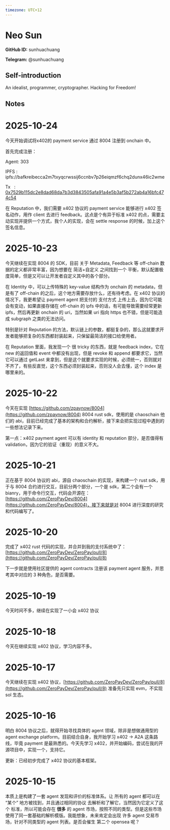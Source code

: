 ```yaml
---
timezone: UTC+12
---
```


# Neo Sun

**GitHub ID:** sunhuachuang

**Telegram:** @sunhuachuang

## Self-introduction

An idealist, programmer, cryptographer. Hacking for Freedom!

## Notes
<!-- Content_START -->
# 2025-10-24
<!-- DAILY_CHECKIN_2025-10-24_START -->
今天开始调试将x402的 payment service 通过 8004 注册到 onchain 中。

首先完成注册：

Agent: 303

IPFS : ipfs://bafkreibecca2m7txyqcrwssij6ccnbv7p26eiqmzf6chq2dunx46ic2wme

Tx   : [0x7529b115dc2e8dad68da7b3d3843505afa91a4e5b3af5b272ab4a16bfc474c54](https://sepolia.etherscan.io/tx/0x7529b115dc2e8dad68da7b3d3843505afa91a4e5b3af5b272ab4a16bfc474c54)

在 Reputation 中，我们需要 x402 协议的 payment service 能够进行 x402 签名动作，用作 client 去进行 feedback。这点是个有异于标准 x402 的点，需要主动实现并提供一个方式，我个人的实现，会在 settle response 的时候，加上这个 签名信息。
<!-- DAILY_CHECKIN_2025-10-24_END -->

# 2025-10-23
<!-- DAILY_CHECKIN_2025-10-23_START -->


今天继续在实现 8004 的 SDK，目前 关于 Metadata, Feedback 等 off-chain 数据的定义都非常丰富，因为想要在 简洁+自定义 之间找到一个 平衡，默认配置极度简单，但是又可以让开发者自定义其中的各个部分。

在 Identity 中，可以上传特殊的 key-value 结构作为 onchain 的 metadata，但是有了 off-chain 的之后，这个地方需要存放什么，还有待考虑。在 x402 协议的情况下，我更希望让 payment agent 把支付的 支付方式 上传上去，因为它可能会有变动，如果直接存储在 off-chain 的 ipfs 中的话，有可能导致需要经常更新 ipfs，然后再更新 onchain 的 uri，当然如果 uri 指向 https 也不错，但是可能造成 subgraph 之类的无法访问。

特别是针对 Reputation 的方法，默认链上的参数，都挺复杂的，那么这就要求开发者能够把复杂的东西都封装起来，只保留最简洁的接口给使用者。

在 Reputation 里面，我发现一个 很 tricky 的东西，就是 feedback index，它在 new 的返回值和 event 中都没有出现，但是 revoke 和 append 都要求它，当然它可以通过 getLast 来拿到，但是这个就要求实现的时候，必须统一，否则就对不齐了，有些反直觉，这个东西必须封装起来，否则没人会去懂，这个 index 是哪里来的。
<!-- DAILY_CHECKIN_2025-10-23_END -->

# 2025-10-22
<!-- DAILY_CHECKIN_2025-10-22_START -->




今天在实现 [https://github.com/zpaynow/8004](https://github.com/zpaynow/8004) 8004 rust sdk，使用的是 chaoschain 他们的 abi，目前已经完成了基本的架构和合约解析，接下来会把实现过程中遇到的一些想法记录下来。

第一点：x402 payment agent 可以有 identity 和 reputation 部分，是否值得有 validation，因为它的验证（重现）的意义不大。
<!-- DAILY_CHECKIN_2025-10-22_END -->

# 2025-10-21
<!-- DAILY_CHECKIN_2025-10-21_START -->





正在基于 8004 协议的 abi，源自 chaoschain 的实现，来构建一个 rust sdk，用于与 8004 合约进行交互，目前分两个部分，一个是 sdk，第二个会有一个 bianry，用于命令行交互，代码会开源在：[https://github.com/ZeroPayDev/8004](https://github.com/ZeroPayDev/8004)，接下来就是对 8004 进行深度的研究和代码编写了。
<!-- DAILY_CHECKIN_2025-10-21_END -->

# 2025-10-20
<!-- DAILY_CHECKIN_2025-10-20_START -->






完成了 x402 rust 代码的实现，并合并到我的支付系统中了：[https://github.com/ZeroPayDev/ZeroPay/pull/8](https://github.com/ZeroPayDev/ZeroPay/pull/8)

下一步就是使用社区提供的 agent contracts 注册该 payment agent 服务，并思考其中对应的 3 种角色，是否需要。
<!-- DAILY_CHECKIN_2025-10-20_END -->

# 2025-10-19
<!-- DAILY_CHECKIN_2025-10-19_START -->







今天时间不多，继续在实现了一小会 x402 协议
<!-- DAILY_CHECKIN_2025-10-19_END -->

# 2025-10-18
<!-- DAILY_CHECKIN_2025-10-18_START -->








今天在继续实现 x402 协议，学习内容不多。
<!-- DAILY_CHECKIN_2025-10-18_END -->

# 2025-10-17
<!-- DAILY_CHECKIN_2025-10-17_START -->









今天继续在实现 x402 协议，[https://github.com/ZeroPayDev/ZeroPay/pull/8](https://github.com/ZeroPayDev/ZeroPay/pull/8) 准备先只实现 evm，不实现 sol 生态。
<!-- DAILY_CHECKIN_2025-10-17_END -->

# 2025-10-16
<!-- DAILY_CHECKIN_2025-10-16_START -->










明白 8004 协议之后，就得开始寻找具体的 agent 领域，除非是想做通用型的 agent exchange platform。目前结合自身，我开始学习 x402 -> A2A 这条路线，毕竟 payment 是最熟悉的。今天先学习 x402，并开始编码，尝试在我的开源项目中，实现一个，支持它。

更新：已经初步完成了 x402 协议的基本框架。
<!-- DAILY_CHECKIN_2025-10-16_END -->

# 2025-10-15
<!-- DAILY_CHECKIN_2025-10-15_START -->












本质上是构建了一套 agent 发现和评价的标准体系。让 所有的 agent 都可以在 “某个” 地方被找到，并且通过相同的协议 去解析和了解它，当然因为它定义了这个 标准，所以可能会存在 **很多** 的 agent 市场，按照不同的类型。但是这些市场使用了同一套基础的解析模版。我能想象，未来肯定会出现 许多 agent 交易市场，针对不同类型的 agent 列表。是否会催生 第二个 opensea 呢？
<!-- DAILY_CHECKIN_2025-10-15_END -->
<!-- Content_END -->
